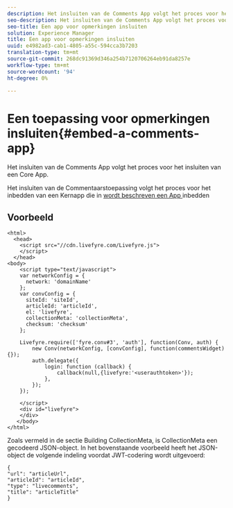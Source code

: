 ```yaml
---
description: Het insluiten van de Comments App volgt het proces voor het insluiten van een Core App.
seo-description: Het insluiten van de Comments App volgt het proces voor het insluiten van een Core App.
seo-title: Een app voor opmerkingen insluiten
solution: Experience Manager
title: Een app voor opmerkingen insluiten
uuid: e4982ad3-cab1-4805-a55c-594cca3b7203
translation-type: tm+mt
source-git-commit: 268dc91369d346a254b7120706264eb91da8257e
workflow-type: tm+mt
source-wordcount: '94'
ht-degree: 0%

---
```



# Een toepassing voor opmerkingen insluiten{#embed-a-comments-app}

Het insluiten van de Comments App volgt het proces voor het insluiten van een Core App.

Het insluiten van de Commentaarstoepassing volgt het proces voor het inbedden van een Kernapp die in [wordt beschreven een App ](/help/implementation/c-getting-started/c-implementation-process/c-using-livefyre.js-to-create-customize-and-use-apps-on-your-site.md) inbedden

## Voorbeeld

```
<html> 
  <head> 
    <script src="//cdn.livefyre.com/Livefyre.js"> 
    </script> 
  </head> 
<body> 
    <script type="text/javascript"> 
    var networkConfig = { 
      network: 'domainName' 
    }; 
    var convConfig = { 
      siteId: 'siteId', 
      articleId: 'articleId', 
      el: 'livefyre', 
      collectionMeta: 'collectionMeta', 
      checksum: 'checksum' 
    }; 
    
    Livefyre.require(['fyre.conv#3', 'auth'], function(Conv, auth) { 
        new Conv(networkConfig, [convConfig], function(commentsWidget) {}); 
        auth.delegate({ 
            login: function (callback) { 
                callback(null,{livefyre:'<userauthtoken>'}); 
            }, 
        }); 
    }); 
  
    </script> 
    <div id="livefyre"> 
    </div> 
   </body> 
</html>
```

Zoals vermeld in de sectie Building CollectionMeta, is CollectionMeta een gecodeerd JSON-object. In het bovenstaande voorbeeld heeft het JSON-object de volgende indeling voordat JWT-codering wordt uitgevoerd:

```
{ 
"url": "articleUrl",  
"articleId": "articleId",  
"type": "livecomments",  
"title": "articleTitle" 
}
```

